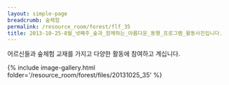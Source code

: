 ```yaml
--- 
layout: simple-page 
breadcrumb: 숲체험 
permalink: /resource_room/forest/flf_35
title: 2013-10-25-8월_넷째주_숲과_함께하는_아름다운_동행_프로그램_활동사진입니다.
--- 
```


어르신들과 숲체험 교재를 가지고 다양한 활동에 참여하고 계십니다.


{% include image-gallery.html folder='/resource_room/forest/files/20131025_35' %}
